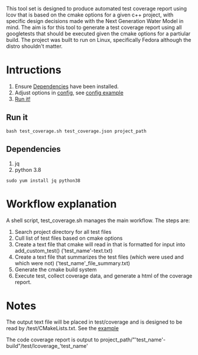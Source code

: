 This tool set is designed to produce automated test coverage report using lcov that is based on the cmake options for a given c++ project, with specific design decisions made with the Next Generation Water Model in mind. The aim is for this tool to generate a test coverage report using all googletests that should be executed given the cmake options for a partiular build. The project was built to run on Linux, specifically Fedora although the distro shouldn't matter.

# Intructions
1) Ensure [Dependencies](#dependencies) have been installed.
2) Adjust options in [config](#/test_coverage/test_coverage.json), see [config example](https://github.com/JordanLaserGit/coverage_tools/blob/main/data/config_example.py)
3) [Run it!](#run-it)

## Run it
```shell
bash test_coverage.sh test_coverage.json project_path
```
## Dependencies
1) jq
2) python 3.8

```shell
sudo yum install jq python38
```

# Workflow explanation
A shell script, test_coverage.sh manages the main workflow. The steps are:
1) Search project directory for all test files
2) Cull list of test files based on cmake options
3) Create a text file that cmake will read in that is formatted for input into add_custom_test() ('test_name'-text.txt)
4) Create a text file that summarizes the test files (which were used and which were not) ('test_name'_file_summary.txt)
5) Generate the cmake build system
6) Execute test, collect coverage data, and generate a html of the coverage report.

# Notes
The output text file will be placed in test/coverage and is designed to be read by /test/CMakeLists.txt. See the [example](https://github.com/JordanLaserGit/coverage_tools/blob/main/data/CMakeLists_example.txt)

The code coverage report is output to project_path/"'test_name'-build"/test/lcoverage_'test_name'



